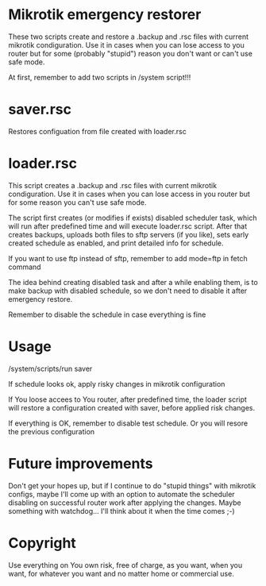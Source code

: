 # Mikrotik emergency restorer

These two scripts create and restore a .backup and .rsc files with current mikrotik condiguration. Use it in cases when you can lose access to you router but for some (probably "stupid") reason you don't want or can't use safe mode.

At first, remember to add two scripts in /system script!!! 

saver.rsc
==========
Restores configuation from file created with loader.rsc

loader.rsc 
==========
This script creates a .backup and .rsc files with current mikrotik condiguration. Use it in cases when you can lose access in you router but for some reason you can't use safe mode.

The script first creates (or modifies if exists) disabled scheduler task, which will run after predefined time and will execute loader.rsc script. After that creates backups, uploads both files to sftp servers (if you like), sets early created schedule as enabled, and print detailed info for schedule.

If you want to use ftp instead of sftp, remember to add mode=ftp in fetch command
 
The idea behind creating disabled task and after a while enabling them, is to make backup with disabled schedule, so we don't need to disable it after emergency restore.

Remember to disable the schedule in case everything is fine

# Usage

/system/scripts/run saver

If schedule looks ok, apply risky changes in mikrotik configuration

If You loose accees to You router, after predefined time, the loader script will restore a configuration created with saver, before applied risk changes.

If everything is OK, remember to disable test schedule. Or you will resore the previous configuration

# Future improvements

Don't get your hopes up, but if I continue to do "stupid things" with mikrotik configs, maybe I'll come up with an option to automate the scheduler disabling on successful router work after applying the changes. Maybe something with watchdog... I'll think about it when the time comes ;-)

# Copyright

Use everything on You own risk, free of charge, as you want, when you want, for whatever you want and no matter home or commercial use.
